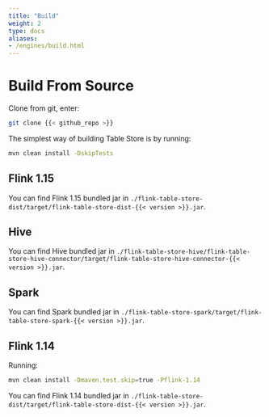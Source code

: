 ```yaml
---
title: "Build"
weight: 2
type: docs
aliases:
- /engines/build.html
---
```

<!--
Licensed to the Apache Software Foundation (ASF) under one
or more contributor license agreements.  See the NOTICE file
distributed with this work for additional information
regarding copyright ownership.  The ASF licenses this file
to you under the Apache License, Version 2.0 (the
"License"); you may not use this file except in compliance
with the License.  You may obtain a copy of the License at

  http://www.apache.org/licenses/LICENSE-2.0

Unless required by applicable law or agreed to in writing,
software distributed under the License is distributed on an
"AS IS" BASIS, WITHOUT WARRANTIES OR CONDITIONS OF ANY
KIND, either express or implied.  See the License for the
specific language governing permissions and limitations
under the License.
-->

# Build From Source

Clone from git, enter:

```bash
git clone {{< github_repo >}}
```

The simplest way of building Table Store is by running:

```bash
mvn clean install -DskipTests
```

## Flink 1.15

You can find Flink 1.15 bundled jar in `./flink-table-store-dist/target/flink-table-store-dist-{{< version >}}.jar`.

## Hive

You can find Hive bundled jar in `./flink-table-store-hive/flink-table-store-hive-connector/target/flink-table-store-hive-connector-{{< version >}}.jar`.

## Spark

You can find Spark bundled jar in `./flink-table-store-spark/target/flink-table-store-spark-{{< version >}}.jar`.

## Flink 1.14

Running:

```bash
mvn clean install -Dmaven.test.skip=true -Pflink-1.14
```

You can find Flink 1.14 bundled jar in `./flink-table-store-dist/target/flink-table-store-dist-{{< version >}}.jar`.
